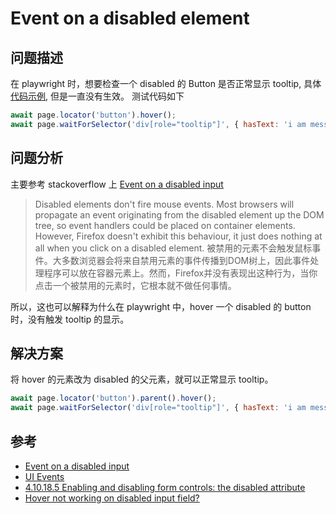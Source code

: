 
# Event on a disabled element

## 问题描述

在 playwright 时，想要检查一个 disabled 的 Button 是否正常显示 tooltip,
具体 [代码示例](https://codepen.io/peakcool/pen/RwYPZjB?editors=0010), 但是一直没有生效。
测试代码如下

```js
await page.locator('button').hover();
await page.waitForSelector('div[role="tooltip"]', { hasText: 'i am message' });
```

## 问题分析

主要参考 stackoverflow 上 [Event on a disabled input](https://stackoverflow.com/questions/3100319/event-on-a-disabled-input)

> Disabled elements don't fire mouse events. Most browsers will propagate an event originating from the disabled element up the DOM tree, so event handlers could be placed on container elements. However, Firefox doesn't exhibit this behaviour, it just does nothing at all when you click on a disabled element.
> 被禁用的元素不会触发鼠标事件。大多数浏览器会将来自禁用元素的事件传播到DOM树上，因此事件处理程序可以放在容器元素上。然而，Firefox并没有表现出这种行为，当你点击一个被禁用的元素时，它根本就不做任何事情。

所以，这也可以解释为什么在 playwright 中，hover 一个 disabled 的 button 时，没有触发 tooltip 的显示。

## 解决方案

将 hover 的元素改为 disabled 的父元素，就可以正常显示 tooltip。

```js
await page.locator('button').parent().hover();
await page.waitForSelector('div[role="tooltip"]', { hasText: 'i am message' });
```

## 参考
  * [Event on a disabled input](https://stackoverflow.com/questions/3100319/event-on-a-disabled-input)
  * [UI Events](https://w3c.github.io/uievents/#event-type-click)
  * [4.10.18.5 Enabling and disabling form controls: the disabled attribute](https://html.spec.whatwg.org/multipage/form-control-infrastructure.html#attr-fe-disabled)
  * [Hover not working on disabled input field?](https://stackoverflow.com/questions/18941700/hover-not-working-on-disabled-input-field)